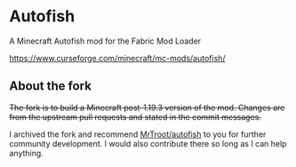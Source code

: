 # Autofish
A Minecraft Autofish mod for the Fabric Mod Loader

https://www.curseforge.com/minecraft/mc-mods/autofish/

## About the fork

~~The fork is to build a Minecraft post-1.19.3 version of the mod.
Changes are from the upstream pull requests and stated in the commit messages.~~

I archived the fork and recommend [MrTroot/autofish] to you for further community development.
I would also contribute there so long as I can help anything.

[MrTroot/autofish]: https://github.com/MrTroot/autofish
